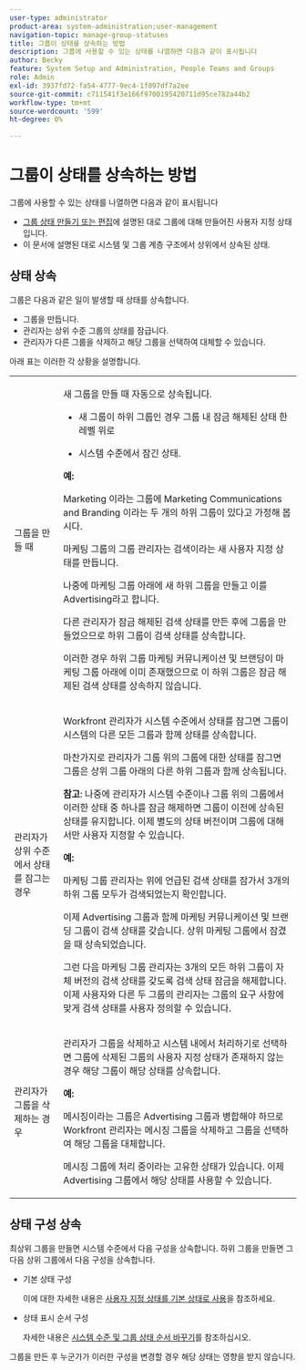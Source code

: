```yaml
---
user-type: administrator
product-area: system-administration;user-management
navigation-topic: manage-group-statuses
title: 그룹이 상태를 상속하는 방법
description: 그룹에 사용할 수 있는 상태를 나열하면 다음과 같이 표시됩니다
author: Becky
feature: System Setup and Administration, People Teams and Groups
role: Admin
exl-id: 3937fd72-fa54-4777-9ec4-1f097df7a2ee
source-git-commit: c711541f3e166f9700195420711d95ce782a44b2
workflow-type: tm+mt
source-wordcount: '599'
ht-degree: 0%

---
```


# 그룹이 상태를 상속하는 방법

그룹에 사용할 수 있는 상태를 나열하면 다음과 같이 표시됩니다

* [그룹 상태 만들기 또는 편집](../../../administration-and-setup/manage-groups/manage-group-statuses/create-or-edit-a-group-status.md)에 설명된 대로 그룹에 대해 만들어진 사용자 지정 상태입니다.
* 이 문서에 설명된 대로 시스템 및 그룹 계층 구조에서 상위에서 상속된 상태.

## 상태 상속

그룹은 다음과 같은 일이 발생할 때 상태를 상속합니다.

* 그룹을 만듭니다.
* 관리자는 상위 수준 그룹의 상태를 잠급니다.
* 관리자가 다른 그룹을 삭제하고 해당 그룹을 선택하여 대체할 수 있습니다.

아래 표는 이러한 각 상황을 설명합니다.

<table style="table-layout:auto"> 
 <col> 
 <col> 
 <tbody> 
  <tr> 
   <td role="rowheader">그룹을 만들 때</td> 
   <td> <p>새 그룹을 만들 때 자동으로 상속됩니다.</p> 
    <ul> 
     <li>새 그룹이 하위 그룹인 경우 그룹 내 잠금 해제된 상태 한 레벨 위로</li> 
    </ul> 
    <ul> 
     <li>시스템 수준에서 잠긴 상태.</li> 
    </ul> 
     <b>예:</b></span></span> 
     <p>Marketing 이라는 그룹에 Marketing Communications and Branding 이라는 두 개의 하위 그룹이 있다고 가정해 봅시다.</p> 
     <p>마케팅 그룹의 그룹 관리자는 검색이라는 새 사용자 지정 상태를 만듭니다.</p> 
     <p>나중에 마케팅 그룹 아래에 새 하위 그룹을 만들고 이를 Advertising라고 합니다.</p> 
     <p>다른 관리자가 잠금 해제된 검색 상태를 만든 후에 그룹을 만들었으므로 하위 그룹이 검색 상태를 상속합니다.</p> 
     <p>이러한 경우 하위 그룹 마케팅 커뮤니케이션 및 브랜딩이 마케팅 그룹 아래에 이미 존재했으므로 이 하위 그룹은 잠금 해제된 검색 상태를 상속하지 않습니다.</p> 
    </div> </td> 
  </tr> 
  <tr> 
   <td role="rowheader">관리자가 상위 수준에서 상태를 잠그는 경우</td> 
   <td> <p>Workfront 관리자가 시스템 수준에서 상태를 잠그면 그룹이 시스템의 다른 모든 그룹과 함께 상태를 상속합니다.</p> <p>마찬가지로 관리자가 그룹 위의 그룹에 대한 상태를 잠그면 그룹은 상위 그룹 아래의 다른 하위 그룹과 함께 상속됩니다.</p> <p><b>참고</b>: 나중에 관리자가 시스템 수준이나 그룹 위의 그룹에서 이러한 상태 중 하나를 잠금 해제하면 그룹이 이전에 상속된 상태를 유지합니다. 이제 별도의 상태 버전이며 그룹에 대해서만 사용자 지정할 수 있습니다.</p> 
    <p><b>예:</b></p>
    <p>마케팅 그룹 관리자는 위에 언급된 검색 상태를 잠가서 3개의 하위 그룹 모두가 검색되었는지 확인합니다.</p> 
    <p>이제 Advertising 그룹과 함께 마케팅 커뮤니케이션 및 브랜딩 그룹이 검색 상태를 갖습니다. 상위 마케팅 그룹에서 잠겼을 때 상속되었습니다.</p> 
    <p>그런 다음 마케팅 그룹 관리자는 3개의 모든 하위 그룹이 자체 버전의 검색 상태를 갖도록 검색 상태 잠금을 해제합니다. 이제 사용자와 다른 두 그룹의 관리자는 그룹의 요구 사항에 맞게 검색 상태를 사용자 정의할 수 있습니다.</p> 
  </td> 
  </tr> 
  <tr> 
   <td role="rowheader">관리자가 그룹을 삭제하는 경우</td> 
   <td> <p>관리자가 그룹을 삭제하고 시스템 내에서 처리하기로 선택하면 그룹에 삭제된 그룹의 사용자 지정 상태가 존재하지 않는 경우 해당 그룹이 해당 상태를 상속합니다.</p> 
   <p><b>예: </b></p>
     <p>메시징이라는 그룹은 Advertising 그룹과 병합해야 하므로 Workfront 관리자는 메시징 그룹을 삭제하고 그룹을 선택하여 해당 그룹을 대체합니다.</p> 
     <p>메시징 그룹에 처리 중이라는 고유한 상태가 있습니다. 이제 Advertising 그룹에서 해당 상태를 사용할 수 있습니다.</p> 
    </div> </td> 
  </tr> 
 </tbody> 
</table>

## 상태 구성 상속

최상위 그룹을 만들면 시스템 수준에서 다음 구성을 상속합니다. 하위 그룹을 만들면 그 다음 상위 그룹에서 다음 구성을 상속합니다.

* 기본 상태 구성

  이에 대한 자세한 내용은 [사용자 지정 상태를 기본 상태로 사용](../../../administration-and-setup/customize-workfront/creating-custom-status-and-priority-labels/use-custom-statuses-as-default-statuses.md)을 참조하세요.

* 상태 표시 순서 구성

  자세한 내용은 [시스템 수준 및 그룹 상태 순서 바꾸기](../../../administration-and-setup/customize-workfront/creating-custom-status-and-priority-labels/reorder-system-statuses.md)를 참조하십시오.

그룹을 만든 후 누군가가 이러한 구성을 변경할 경우 해당 상태는 영향을 받지 않습니다.
